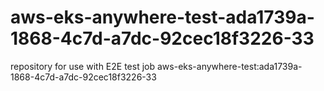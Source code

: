# aws-eks-anywhere-test-ada1739a-1868-4c7d-a7dc-92cec18f3226-33
repository for use with E2E test job aws-eks-anywhere-test:ada1739a-1868-4c7d-a7dc-92cec18f3226-33
